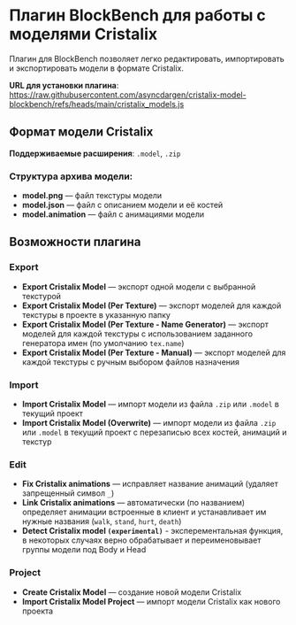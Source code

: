 # Плагин BlockBench для работы с моделями Cristalix

Плагин для BlockBench позволяет легко редактировать, импортировать и экспортировать модели в формате Cristalix.

**URL для установки плагина**: https://raw.githubusercontent.com/asyncdargen/cristalix-model-blockbench/refs/heads/main/cristalix_models.js

## Формат модели Cristalix

**Поддерживаемые расширения**: `.model`, `.zip`

### Структура архива модели:
- **model.png** — файл текстуры модели
- **model.json** — файл с описанием модели и её костей
- **model.animation** — файл с анимациями модели

## Возможности плагина

### Export
- **Export Cristalix Model** — экспорт одной модели с выбранной текстурой
- **Export Cristalix Model (Per Texture)** — экспорт моделей для каждой текстуры в проекте в указанную папку
- **Export Cristalix Model (Per Texture - Name Generator)** — экспорт моделей для каждой текстуры с использованием заданного генератора имен (по умолчанию `tex.name`)
- **Export Cristalix Model (Per Texture - Manual)** — экспорт моделей для каждой текстуры с ручным выбором файлов назначения

### Import
- **Import Cristalix Model** — импорт модели из файла `.zip` или `.model` в текущий проект
- **Import Cristalix Model (Overwrite)** — импорт модели из файла `.zip` или `.model` в текущий проект с перезаписью всех костей, анимаций и текстур

### Edit
- **Fix Cristalix animations** — исправляет название анимаций (удаляет запрещенный символ `_`)
- **Link Cristalix animations** — автоматически (по названием) определяет анимации встроенные в клиент и устанавливает им нужные названия (`walk`, `stand`, `hurt`, `death`)
- **Detect Cristalix model `(experimental)`** - эксперементальная функция, в некоторых случаях верно обрабатывает и переименовывает группы модели под Body и Head

### Project
- **Create Cristalix Model** — создание новой модели Cristalix
- **Import Cristalix Model Project** — импорт модели Cristalix как нового проекта
